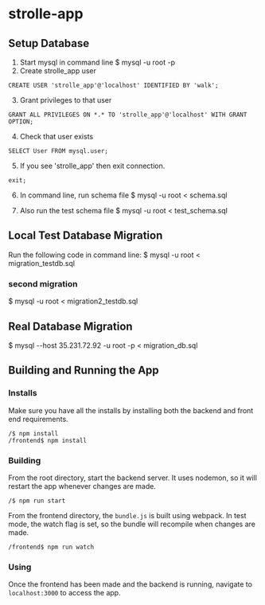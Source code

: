 # strolle-app

## Setup Database
1. Start mysql in command line
$ mysql -u root -p
2. Create strolle_app user
```{mysql}
CREATE USER 'strolle_app'@'localhost' IDENTIFIED BY 'walk';
```
3. Grant privileges to that user
```{mysql}
GRANT ALL PRIVILEGES ON *.* TO 'strolle_app'@'localhost' WITH GRANT OPTION;
```
4. Check that user exists
```{mysql}
SELECT User FROM mysql.user;
```
5. If you see 'strolle_app' then exit connection.
```{mysql}
exit;
```
6. In command line, run schema file
$ mysql -u root < schema.sql

7. Also run the test schema file
$ mysql -u root < test_schema.sql

## Local Test Database Migration
Run the following code in command line:
$ mysql -u root < migration_testdb.sql

### second migration
$ mysql -u root < migration2_testdb.sql

## Real Database Migration
$ mysql --host 35.231.72.92 -u root -p < migration_db.sql
## Building and Running the App
### Installs
Make sure you have all the installs by installing both the backend and front end requirements.
```
/$ npm install
/frontend$ npm install
```
### Building
From the root directory, start the backend server. It uses nodemon, so it will restart the app whenever changes are made.
```
/$ npm run start
```
From the frontend directory, the `bundle.js` is built using webpack. In test mode, the watch flag is set, so the bundle will recompile when changes are made.
```
/frontend$ npm run watch
```
### Using
Once the frontend has been made and the backend is running, navigate to `localhost:3000` to access the app.
